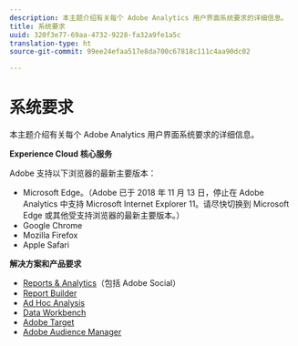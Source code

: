 ```yaml
---
description: 本主题介绍有关每个 Adobe Analytics 用户界面系统要求的详细信息。
title: 系统要求
uuid: 320f3e77-69aa-4732-9228-fa32a9fe1a5c
translation-type: ht
source-git-commit: 99ee24efaa517e8da700c67818c111c4aa90dc02

---
```



# 系统要求

本主题介绍有关每个 Adobe Analytics 用户界面系统要求的详细信息。

**Experience Cloud 核心服务**

Adobe 支持以下浏览器的最新主要版本：

* Microsoft Edge。（Adobe 已于 2018 年 11 月 13 日，停止在 Adobe Analytics 中支持 Microsoft Internet Explorer 11。请尽快切换到 Microsoft Edge 或其他受支持浏览器的最新主要版本。）
* Google Chrome
* Mozilla Firefox
* Apple Safari

**解决方案和产品要求**

* [Reports &amp; Analytics](https://marketing.adobe.com/resources/help/zh_CN/sc/user/requirements.html)（包括 Adobe Social）
* [Report Builder](https://marketing.adobe.com/resources/help/zh_CN/arb/system_requirements.html)
* [Ad Hoc Analysis](https://marketing.adobe.com/resources/help/zh_CN/dsc/c_sys_reqs.html)
* [Data Workbench](https://marketing.adobe.com/resources/help/zh_CN/insight/install/c_Data_Workbench_Client_install.html)
* [Adobe Target](https://marketing.adobe.com/resources/help/zh_CN/target/ov/r_supported_browsers.html)
* [Adobe Audience Manager](https://marketing.adobe.com/resources/help/en_US/aam/c_supported_browsers.html)

